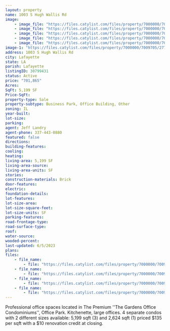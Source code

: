 ```yaml
---
layout: property
name: 1003 S Hugh Wallis Rd
image:
    - image_file: "https://files.catylist.com/files/property/7000000/7009705/27710664_1300SHughWallis_179.jpg"
    - image_file: "https://files.catylist.com/files/property/7000000/7009705/27712648_Edited_Aerial___Hugh_Wallis___JeffBraxton.png"
    - image_file: "https://files.catylist.com/files/property/7000000/7009705/27735056_Building_B_Floor_Plan_2_1003_S._Hugh_Wallis_Offices_25__copy.png"
    - image_file: "https://files.catylist.com/files/property/7000000/7009705/27864213_Updated_Flyer_1.png"
    - image_file: "https://files.catylist.com/files/property/7000000/7009705/27910693_Site_Plan_Overlay_.png"
image-1: "https://files.catylist.com/files/property/7000000/7009705/27710665_Flyer_1.jpg"
address: 1003 S Hugh Wallis Rd
city: Lafayette
state: LA
parish: Lafayette
listingID: 30799431
status: Active
price: "701,865"
Acres:
SqFt: 5,199 SF
Price-SqFt:
property-type: Sale
property-subtype: Business Park, Office Building, Other
zoning: IL
year-built:
lot-size:
parking:
agent: Jeff Landry
agent-phone: 337-443-0880
featured: false
directions:
building-features:
cooling:
heating:
living-area: 5,199 SF
living-area-source:
living-area-units: SF
stories:
construction-materials: Brick
door-features:
electric:
foundation-details:
lot-features:
lot-size-area:
lot-size-square-feet:
lot-size-units: SF
parking-features:
road-frontage-type:
road-surface-type:
roof:
water-source:
wooded-percent:
last-updated: 6/5/2023
plans:
files:
    - file_name: 
        - file: "https://files.catylist.com/files/property/7000000/7009705/raw_27910706_Flyer___1003_Hugh_Wallis___BraxtonJeff__Latest_.pdf"
    - file_name: 
        - file: "https://files.catylist.com/files/property/7000000/7009705/raw_27910692_Combined_Site_and_Floor_Plans___1003_Hugh_Wallis___JeffBraxton.pdf"
    - file_name: 
        - file: "https://files.catylist.com/files/property/7000000/7009705/raw_27864236__10_PSF_RENOVATION_EXAMPLE.pdf"
    - file_name: 
        - file: "https://files.catylist.com/files/property/7000000/7009705/raw_27712655_Flood_Disclosure___1003_Hugh_Wallis___Jeff_Braxton.pdf"
---
```

Professional office spaces located in The Premium ''The Gardens Office Condominiums'', Office Park. Kitchenette, large offices. 4 separate condos with 2 different sizes available: 5,199 sqft (3) and 2,624 sqft (1) priced $135 per sqft with a $10 renovation credit at closing.
